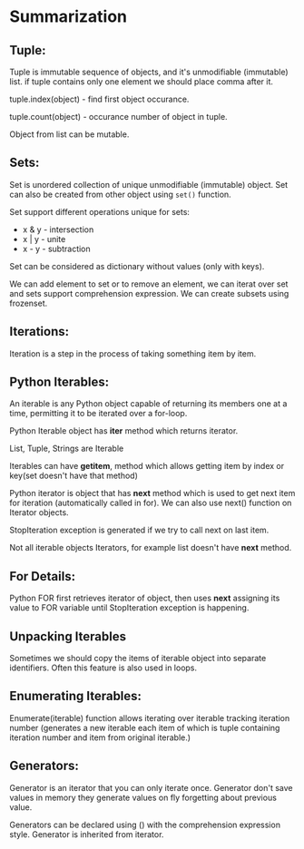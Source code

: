 # Summarization

## Tuple:
Tuple is immutable sequence of objects, and it's unmodifiable (immutable) list.
if tuple contains only one element we should place comma after it.

tuple.index(object) - find first object occurance.

tuple.count(object) - occurance number of object in tuple.

Object from list can be mutable.

## Sets:
Set is unordered collection of unique unmodifiable (immutable) object.
Set can also be created from other object using `set()` function.

Set support different operations unique for sets:
* x & y - intersection
* x | y - unite
* x - y - subtraction

Set can be considered as dictionary without values (only with keys).

We can add element to set or to remove an element, we can iterat over set and sets support comprehension expression.
We can create subsets using frozenset.

## Iterations:
Iteration is a step in the process of taking something item by item.

## Python Iterables:
An iterable is any Python object capable of returning its members one at a time, permitting it to be iterated over a for-loop.

Python Iterable object has __iter__ method which returns iterator.

List, Tuple, Strings are Iterable

Iterables can have __getitem__, method which allows getting item by index or key(set doesn't have that method)

Python iterator is object that has __next__ method which is used to get next item for iteration (automatically called in for).
We can also use next() function on Iterator objects.

StopIteration exception is generated if we try to call next on last item.

Not all iterable objects Iterators, for example list doesn't have __next__ method.

## For Details:
Python FOR first retrieves iterator of object, then uses __next__ assigning its value to FOR variable until StopIteration
exception is happening.

## Unpacking Iterables
Sometimes we should copy the items of iterable object into separate identifiers. Often this feature is also used in loops.

## Enumerating Iterables:
Enumerate(iterable) function allows iterating over iterable tracking iteration number (generates a new iterable each item 
of which is tuple containing iteration number and item from original iterable.)

## Generators:
Generator is an iterator that you can only iterate once.
Generator don't save values in memory they generate values on fly forgetting about previous value.

Generators can be declared using () with the comprehension expression style. Generator is inherited from iterator.